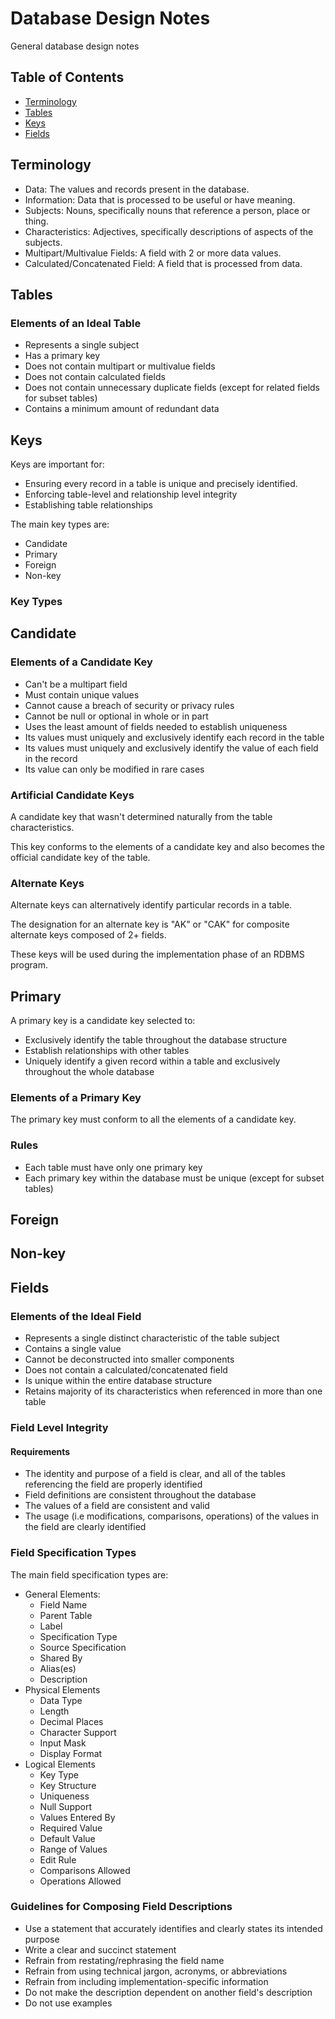# Database Design Notes

General database design notes

## Table of Contents

- [Terminology](#terminology)
- [Tables](#tables)
- [Keys](#keys)
- [Fields](#fields)

## Terminology

- Data: The values and records present in the database.
- Information: Data that is processed to be useful or have meaning.
- Subjects: Nouns, specifically nouns that reference a person, place or thing.
- Characteristics: Adjectives, specifically descriptions of aspects of the subjects.
- Multipart/Multivalue Fields: A field with 2 or more data values.
- Calculated/Concatenated Field: A field that is processed from data.

## Tables

### Elements of an Ideal Table

- Represents a single subject
- Has a primary key
- Does not contain multipart or multivalue fields
- Does not contain calculated fields
- Does not contain unnecessary duplicate fields (except for related fields for subset tables)
- Contains a minimum amount of redundant data

## Keys

Keys are important for:
- Ensuring every record in a table is unique and precisely identified.
- Enforcing table-level and relationship level integrity
- Establishing table relationships

The main key types are:
- Candidate
- Primary
- Foreign
- Non-key

### Key Types

## Candidate

### Elements of a Candidate Key
- Can't be a multipart field
- Must contain unique values
- Cannot cause a breach of security or privacy rules
- Cannot be null or optional in whole or in part
- Uses the least amount of fields needed to establish uniqueness
- Its values must uniquely and exclusively identify each record in the table
- Its values must uniquely and exclusively identify the value of each field in the record
- Its value can only be modified in rare cases

### Artificial Candidate Keys

A candidate key that wasn't determined naturally from the table characteristics.

This key conforms to the elements of a candidate key and also becomes the official candidate key of the table.

### Alternate Keys

Alternate keys can alternatively identify particular records in a table.

The designation for an alternate key is "AK" or "CAK" for composite alternate keys composed of 2+ fields.

These keys will be used during the implementation phase of an RDBMS program.

## Primary

A primary key is a candidate key selected to:
- Exclusively identify the table throughout the database structure
- Establish relationships with other tables
- Uniquely identify a given record within a table and exclusively throughout the whole database

### Elements of a Primary Key

The primary key must conform to all the elements of a candidate key.

### Rules

- Each table must have only one primary key
- Each primary key within the database must be unique (except for subset tables)

## Foreign
## Non-key

## Fields

### Elements of the Ideal Field

- Represents a single distinct characteristic of the table subject
- Contains a single value
- Cannot be deconstructed into smaller components
- Does not contain a calculated/concatenated field
- Is unique within the entire database structure
- Retains majority of its characteristics when referenced in more than one table

### Field Level Integrity

#### Requirements
- The identity and purpose of a field is clear, and all of the tables referencing the field are properly identified
- Field definitions are consistent throughout the database
- The values of a field are consistent and valid
- The usage (i.e modifications, comparisons, operations) of the values in the field are clearly identified

### Field Specification Types

The main field specification types are:
- General Elements:
    - Field Name
    - Parent Table
    - Label
    - Specification Type
    - Source Specification
    - Shared By
    - Alias(es)
    - Description
- Physical Elements
    - Data Type
    - Length
    - Decimal Places
    - Character Support
    - Input Mask
    - Display Format
- Logical Elements
    - Key Type
    - Key Structure
    - Uniqueness
    - Null Support
    - Values Entered By
    - Required Value
    - Default Value
    - Range of Values
    - Edit Rule
    - Comparisons Allowed
    - Operations Allowed

### Guidelines for Composing Field Descriptions

- Use a statement that accurately identifies and clearly states its intended purpose
- Write a clear and succinct statement
- Refrain from restating/rephrasing the field name
- Refrain from using technical jargon, acronyms, or abbreviations
- Refrain from including implementation-specific information
- Do not make the description dependent on another field's description
- Do not use examples

